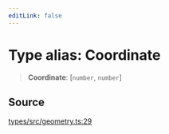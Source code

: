 ```yaml
---
editLink: false
---
```


# Type alias: Coordinate

> **Coordinate**: [`number`, `number`]

## Source

[types/src/geometry.ts:29](https://github.com/directus/directus/blob/7789a6c53/packages/types/src/geometry.ts#L29)
